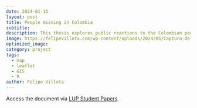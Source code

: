 ```yaml
---
date: 2024-01-15
layout: post
title: People missing in Colombia 
subtitle: 
description: This thesis explores public reactions to the Colombian peace process via social media data, analyzing sentiment and opinion across 1.3 million user comments on 15,509 news media Facebook posts from 2020 to 2022, amidst events like the COVID-19 pandemic and unprecedented sociopolitical shifts.
image: https://felipevillota.com/wp-content/uploads/2024/05/Captura-de-pantalla-547.png
optimized_image: 
category: project
tags:
  - map
  - leaflet
  - GIS
  - R
author: Felipe Villota 
---
```


Access the document via <a href="https://lup.lub.lu.se/student-papers/search/publication/9149293" target="_blank" class="creator">LUP Student Papers</a>.


